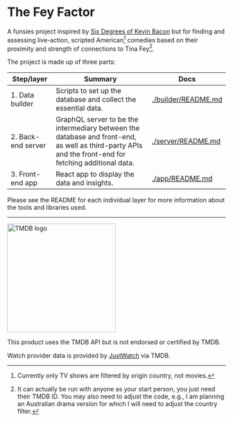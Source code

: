 # The Fey Factor

A funsies project inspired by [Six Degrees of Kevin Bacon](https://en.wikipedia.org/wiki/Six_Degrees_of_Kevin_Bacon) but for finding and assessing live-action, scripted American[^1] comedies based on their proximity and strength of connections to Tina Fey[^2].

The project is made up of three parts:

| Step/layer         | Summary                                                                                                                                               | Docs                                       |
|--------------------|-------------------------------------------------------------------------------------------------------------------------------------------------------|--------------------------------------------|
| 1. Data builder    | Scripts to set up the database and collect the essential data.                                                                                        | [./builder/README.md](./builder/README.md) |
| 2. Back-end server | GraphQL server to be the intermediary between the database and front-end, as well as third-party APIs and the front-end for fetching additional data. | [./server/README.md](./server/README.md)   |
| 3. Front-end app   | React app to display the data and insights.                                                                                                           | [./app/README.md](./app/README.md)         |

Please see the README for each individual layer for more information about the tools and libraries used.

[^1]: Currently only TV shows are filtered by origin country, not movies.
[^2]: It can actually be run with anyone as your start person, you just need their TMDB ID. You may also need to adjust the code, e.g., I am planning an Australian drama version for which I will need to adjust the country filter.

---

<img src="https://www.themoviedb.org/assets/2/v4/logos/v2/blue_long_2-9665a76b1ae401a510ec1e0ca40ddcb3b0cfe45f1d51b77a308fea0845885648.svg" alt="TMDB logo" width="250"/>

This product uses the TMDB API but is not endorsed or certified by TMDB.

Watch provider data is provided by [JustWatch](https://www.justwatch.com/) via TMDB.


